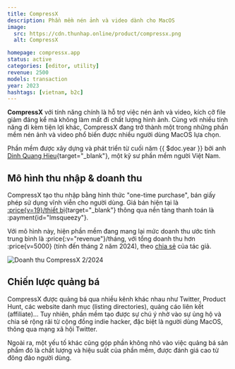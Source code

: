 ```yaml
---
title: CompressX
description: Phần mềm nén ảnh và video dành cho MacOS
image:
  src: https://cdn.thunhap.online/product/compressx.png
  alt: CompressX

homepage: compressx.app
status: active
categories: [editor, utility]
revenue: 2500
models: transaction
year: 2023
hashtags: [vietnam, b2c]
---
```


__CompressX__ với tính năng chính là hỗ trợ việc nén ảnh và video, kích cỡ file giảm đáng kể mà không làm mất đi chất lượng hình ảnh. Cùng với nhiều tính năng đi kèm tiện lợi khác, CompressX đang trở thành một trong những phần mềm nén ảnh và video phổ biến được nhiều người dùng MacOS lựa chọn.

Phần mềm được xây dựng và phát triển từ cuối năm {{ $doc.year }} bởi anh [Dinh Quang Hieu](https://twitter.com/hieudinh_){target="_blank"}, một kỹ sư phần mềm người Việt Nam.

## Mô hình thu nhập & doanh thu

CompressX tạo thu nhập bằng hình thức "one-time purchase", bán giấy phép sử dụng vĩnh viễn cho người dùng. Giá bán hiện tại là [:price{v=19}/thiết bị](https://compressx.app/pricing){target="_blank"} thông qua nền tảng thanh toán là :payment{id="lmsqueezy"}.

Với mô hình này, hiện phần mềm đang mang lại mức doanh thu ước tính trung bình là :price{:v="revenue"}/tháng, với tổng doanh thu hơn :price{v=5000} (tính đến tháng 2 năm 2024), theo [chia sẻ](https://news.hieudinh.com/p/february-2024) của tác giả.

![Doanh thu CompressX 2/2024](https://substackcdn.com/image/fetch/w_1456,c_limit,f_webp,q_auto:good,fl_progressive:steep/https%3A%2F%2Fsubstack-post-media.s3.amazonaws.com%2Fpublic%2Fimages%2F1e57b6b6-c5b0-4715-ba6f-2629e9038bbf_2002x1354.png)

## Chiến lược quảng bá

CompressX được quảng bá qua nhiều kênh khác nhau như Twitter, Product Hunt, các website danh mục (listing directories), quảng cáo liên kết (affiliate)... Tuy nhiên, phần mềm tạo được sự chú ý nhờ vào sự ủng hộ và chia sẻ rộng rãi từ cộng đồng indie hacker, đặc biệt là người dùng MacOS, thông qua mạng xã hội Twitter.

Ngoài ra, một yếu tố khác cũng góp phần không nhỏ vào việc quảng bá sản phẩm đó là chất lượng và hiệu suất của phần mềm, được đánh giá cao từ đông đảo người dùng.
